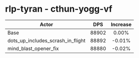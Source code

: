 # rlp-tyran - cthun-yogg-vf
| Actor | DPS | Increase |
|---|:---:|:---:|
|Base|88902|0.00%|
|dots_up_includes_scrash_in_flight|88892|-0.01%|
|mind_blast_opener_fix|88880|-0.02%|
